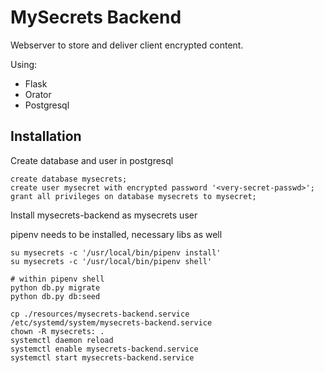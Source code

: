 # MySecrets Backend

Webserver to store and deliver client encrypted content.

Using:
- Flask
- Orator
- Postgresql

## Installation
Create database and user in postgresql
```
create database mysecrets;
create user mysecret with encrypted password '<very-secret-passwd>';
grant all privileges on database mysecrets to mysecret;
```

Install mysecrets-backend as mysecrets user

pipenv needs to be installed, necessary libs as well
```
su mysecrets -c '/usr/local/bin/pipenv install'
su mysecrets -c '/usr/local/bin/pipenv shell'

# within pipenv shell
python db.py migrate
python db.py db:seed

cp ./resources/mysecrets-backend.service /etc/systemd/system/mysecrets-backend.service
chown -R mysecrets: .
systemctl daemon reload
systemctl enable mysecrets-backend.service
systemctl start mysecrets-backend.service
```
